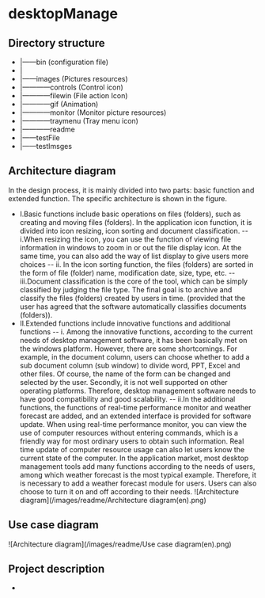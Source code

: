# desktopManage
## Directory structure
- |——bin (configuration file)
- |
- |——images (Pictures resources)
- |————controls (Control icon)
- |————filewin (File action Icon)
- |————gif (Animation)
- |————monitor (Monitor picture resources)
- |————traymenu (Tray menu icon)
- |————readme 
- |——testFile 
- |——testImsges
## Architecture diagram
In the design process, it is mainly divided into two parts: basic function and extended function. The specific architecture is shown in the figure.
- Ⅰ.Basic functions include basic operations on files (folders), such as creating and moving files (folders).
In the application icon function, it is divided into icon resizing, icon sorting and document classification.
-- i.When resizing the icon, you can use the function of viewing file information in windows to zoom in or out the file display icon. At the same time, you can also add the way of list display to give users more choices
-- ii. In the icon sorting function, the files (folders) are sorted in the form of file (folder) name, modification date, size, type, etc.
-- iii.Document classification is the core of the tool, which can be simply classified by judging the file type. The final goal is to archive and classify the files (folders) created by users in time. (provided that the user has agreed that the software automatically classifies documents (folders)).
- Ⅱ.Extended functions include innovative functions and additional functions
-- i. Among the innovative functions, according to the current needs of desktop management software, it has been basically met on the windows platform. However, there are some shortcomings. For example, in the document column, users can choose whether to add a sub document column (sub window) to divide word, PPT, Excel and other files. Of course, the name of the form can be changed and selected by the user. Secondly, it is not well supported on other operating platforms. Therefore, desktop management software needs to have good compatibility and good scalability.
-- ii.In the additional functions, the functions of real-time performance monitor and weather forecast are added, and an extended interface is provided for software update. When using real-time performance monitor, you can view the use of computer resources without entering commands, which is a friendly way for most ordinary users to obtain such information. Real time update of computer resource usage can also let users know the current state of the computer. In the application market, most desktop management tools add many functions according to the needs of users, among which weather forecast is the most typical example. Therefore, it is necessary to add a weather forecast module for users. Users can also choose to turn it on and off according to their needs.
![Architecture diagram](/images/readme/Architecture diagram(en).png)
## Use case diagram

![Architecture diagram](/images/readme/Use case diagram(en).png)
## Project description
- 
